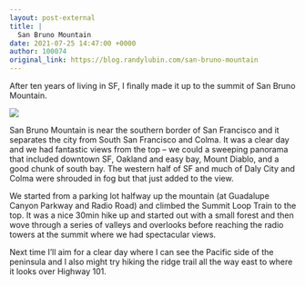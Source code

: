 ```yaml
---
layout: post-external
title: |
  San Bruno Mountain
date: 2021-07-25 14:47:00 +0000
author: 100074
original_link: https://blog.randylubin.com/san-bruno-mountain
---
```


After ten years of living in SF, I finally made it up to the summit of San Bruno Mountain.

![](https://blog.randylubin.com/images/san-bruno-summit.png)

San Bruno Mountain is near the southern border of San Francisco and it separates the city from South San Francisco and Colma. It was a clear day and we had fantastic views from the top – we could a sweeping panorama that included downtown SF, Oakland and easy bay, Mount Diablo, and a good chunk of south bay. The western half of SF and much of Daly City and Colma were shrouded in fog but that just added to the view.

We started from a parking lot halfway up the mountain (at Guadalupe Canyon Parkway and Radio Road) and climbed the Summit Loop Train to the top. It was a nice 30min hike up and started out with a small forest and then wove through a series of valleys and overlooks before reaching the radio towers at the summit where we had spectacular views.

Next time I’ll aim for a clear day where I can see the Pacific side of the peninsula and I also might try hiking the ridge trail all the way east to where it looks over Highway 101.
